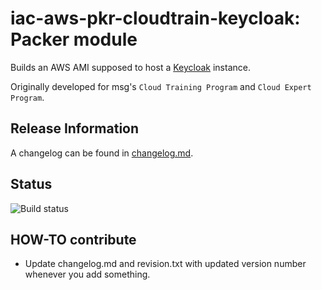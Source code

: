 # iac-aws-pkr-cloudtrain-keycloak: Packer module 

Builds an AWS AMI supposed to host a [Keycloak](https://www.keycloak.org/documentation) instance.

Originally developed for msg's `Cloud Training Program` and `Cloud Expert Program`.

## Release Information

A changelog can be found in [changelog.md](changelog.md).

## Status

![Build status](https://codebuild.eu-west-1.amazonaws.com/badges?uuid=eyJlbmNyeXB0ZWREYXRhIjoiaEpzY1ZZbXJXOFdKVE42cVlaYkhDdjkzcmgxeHpIVzJQaklrb0Y1VWlLaW1XVXJrbXJJYnpzZlJUaktqUldaT3lmUXJ5MzRXeVJNRGVGNFVWdkcxS3RjPSIsIml2UGFyYW1ldGVyU3BlYyI6ImwxWk9uTVhWem8vQ0RIc2giLCJtYXRlcmlhbFNldFNlcmlhbCI6MX0%3D&branch=main)

## HOW-TO contribute

* Update changelog.md and revision.txt with updated version number whenever you add something.


